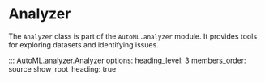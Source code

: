 # Analyzer

The `Analyzer` class is part of the `AutoML.analyzer` module. It provides tools for exploring datasets and identifying issues.

::: AutoML.analyzer.Analyzer
    options:
        heading_level: 3
        members_order: source
        show_root_heading: true
            